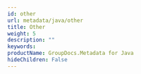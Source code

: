 ```yaml
---
id: other
url: metadata/java/other
title: Other
weight: 5
description: ""
keywords: 
productName: GroupDocs.Metadata for Java
hideChildren: False
---
```

